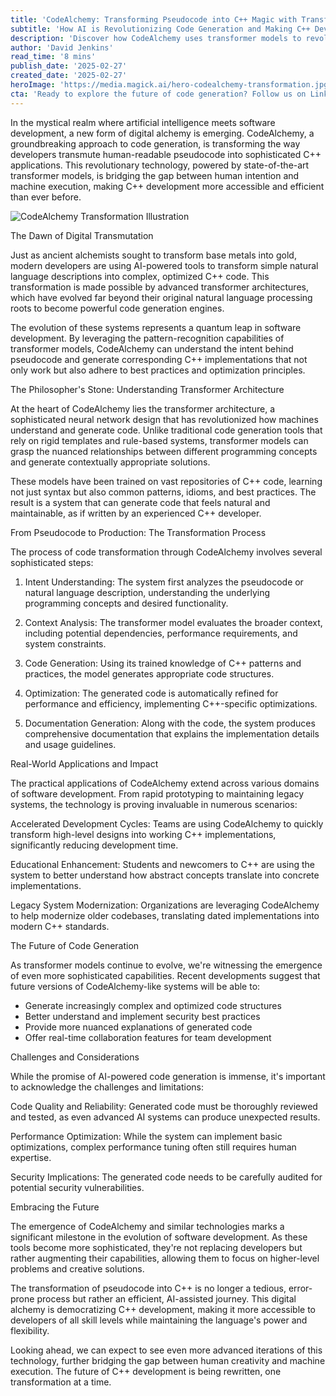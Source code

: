```yaml
---
title: 'CodeAlchemy: Transforming Pseudocode into C++ Magic with Transformers'
subtitle: 'How AI is Revolutionizing Code Generation and Making C++ Development More Accessible Than Ever'
description: 'Discover how CodeAlchemy uses transformer models to revolutionize code generation, turning pseudocode into sophisticated C++ applications. Learn how this AI-driven technology is accelerating development and making C++ more accessible while maintaining its power and flexibility.'
author: 'David Jenkins'
read_time: '8 mins'
publish_date: '2025-02-27'
created_date: '2025-02-27'
heroImage: 'https://media.magick.ai/hero-codealchemy-transformation.jpg'
cta: 'Ready to explore the future of code generation? Follow us on LinkedIn for the latest updates on CodeAlchemy and other groundbreaking developments in AI-powered software development.'
---
```


In the mystical realm where artificial intelligence meets software development, a new form of digital alchemy is emerging. CodeAlchemy, a groundbreaking approach to code generation, is transforming the way developers transmute human-readable pseudocode into sophisticated C++ applications. This revolutionary technology, powered by state-of-the-art transformer models, is bridging the gap between human intention and machine execution, making C++ development more accessible and efficient than ever before.

![CodeAlchemy Transformation Illustration](https://i.magick.ai/PIXE/1740589104356_magick_img.webp)

The Dawn of Digital Transmutation

Just as ancient alchemists sought to transform base metals into gold, modern developers are using AI-powered tools to transform simple natural language descriptions into complex, optimized C++ code. This transformation is made possible by advanced transformer architectures, which have evolved far beyond their original natural language processing roots to become powerful code generation engines.

The evolution of these systems represents a quantum leap in software development. By leveraging the pattern-recognition capabilities of transformer models, CodeAlchemy can understand the intent behind pseudocode and generate corresponding C++ implementations that not only work but also adhere to best practices and optimization principles.

The Philosopher's Stone: Understanding Transformer Architecture

At the heart of CodeAlchemy lies the transformer architecture, a sophisticated neural network design that has revolutionized how machines understand and generate code. Unlike traditional code generation tools that rely on rigid templates and rule-based systems, transformer models can grasp the nuanced relationships between different programming concepts and generate contextually appropriate solutions.

These models have been trained on vast repositories of C++ code, learning not just syntax but also common patterns, idioms, and best practices. The result is a system that can generate code that feels natural and maintainable, as if written by an experienced C++ developer.

From Pseudocode to Production: The Transformation Process

The process of code transformation through CodeAlchemy involves several sophisticated steps:

1. Intent Understanding: The system first analyzes the pseudocode or natural language description, understanding the underlying programming concepts and desired functionality.

2. Context Analysis: The transformer model evaluates the broader context, including potential dependencies, performance requirements, and system constraints.

3. Code Generation: Using its trained knowledge of C++ patterns and practices, the model generates appropriate code structures.

4. Optimization: The generated code is automatically refined for performance and efficiency, implementing C++-specific optimizations.

5. Documentation Generation: Along with the code, the system produces comprehensive documentation that explains the implementation details and usage guidelines.

Real-World Applications and Impact

The practical applications of CodeAlchemy extend across various domains of software development. From rapid prototyping to maintaining legacy systems, the technology is proving invaluable in numerous scenarios:

Accelerated Development Cycles: Teams are using CodeAlchemy to quickly transform high-level designs into working C++ implementations, significantly reducing development time.

Educational Enhancement: Students and newcomers to C++ are using the system to better understand how abstract concepts translate into concrete implementations.

Legacy System Modernization: Organizations are leveraging CodeAlchemy to help modernize older codebases, translating dated implementations into modern C++ standards.

The Future of Code Generation

As transformer models continue to evolve, we're witnessing the emergence of even more sophisticated capabilities. Recent developments suggest that future versions of CodeAlchemy-like systems will be able to:

- Generate increasingly complex and optimized code structures
- Better understand and implement security best practices
- Provide more nuanced explanations of generated code
- Offer real-time collaboration features for team development

Challenges and Considerations

While the promise of AI-powered code generation is immense, it's important to acknowledge the challenges and limitations:

Code Quality and Reliability: Generated code must be thoroughly reviewed and tested, as even advanced AI systems can produce unexpected results.

Performance Optimization: While the system can implement basic optimizations, complex performance tuning often still requires human expertise.

Security Implications: The generated code needs to be carefully audited for potential security vulnerabilities.

Embracing the Future

The emergence of CodeAlchemy and similar technologies marks a significant milestone in the evolution of software development. As these tools become more sophisticated, they're not replacing developers but rather augmenting their capabilities, allowing them to focus on higher-level problems and creative solutions.

The transformation of pseudocode into C++ is no longer a tedious, error-prone process but rather an efficient, AI-assisted journey. This digital alchemy is democratizing C++ development, making it more accessible to developers of all skill levels while maintaining the language's power and flexibility.

Looking ahead, we can expect to see even more advanced iterations of this technology, further bridging the gap between human creativity and machine execution. The future of C++ development is being rewritten, one transformation at a time.